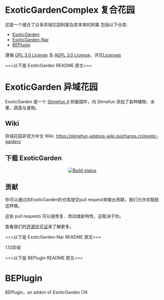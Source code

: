 # ExoticGardenComplex 复合花园

这是一个缝合了众多异域花园附属及其本体的附属
包括以下仓库:
- [ExoticGarden](https://github.com/SlimefunGuguProject/ExoticGarden/tree/master)
- [ExoticGarden-Nar](https://github.com/SlimeAddonCollection1-12/ExoticGarden-Nar)
- [BEPlugin](https://github.com/wdog5/BEPlugin)

遵循 [GPL 3.0 License](/licenses/GPL-3.0-LICENSE) 及 [AGPL 3.0 License](/licenses/AGPL-3.0-LICENSE)，详见[Licenses](/licenses)

===以下是 ExoticGarden README 原文===

# ExoticGarden 异域花园

ExoticGarden 是一个 [Slimefun 4](https://github.com/TheBusyBiscuit/Slimefun4) 附属插件，向 Slimefun 添加了各种植物、水果、蔬菜与食物。

## Wiki

异域花园非官方中文 Wiki: https://slimefun-addons-wiki.guizhanss.cn/exotic-garden/

## 下载 ExoticGarden

<p align="center">
  <a href="https://builds.guizhanss.com/SlimefunGuguProject/ExoticGarden/master">
    <img src="https://builds.guizhanss.com/f/SlimefunGuguProject/ExoticGarden/master/badge.svg" alt="Build status"/>
  </a>
</p>

## 贡献

你可以通过向ExoticGarden的仓库提交pull request来做出贡献，我们允许并鼓励这样做。

这些 pull requests 可以是修复、改动或新特性，这取决于你。

查看我们的[开源许可证](/LICENSE)来了解更多。

===以下是 ExoticGarden-Nar README 原文===

1.12异域

===以下是 BEPlugin README 原文===

# BEPlugin
BEPlugin，an addon of ExoticGarden CN

